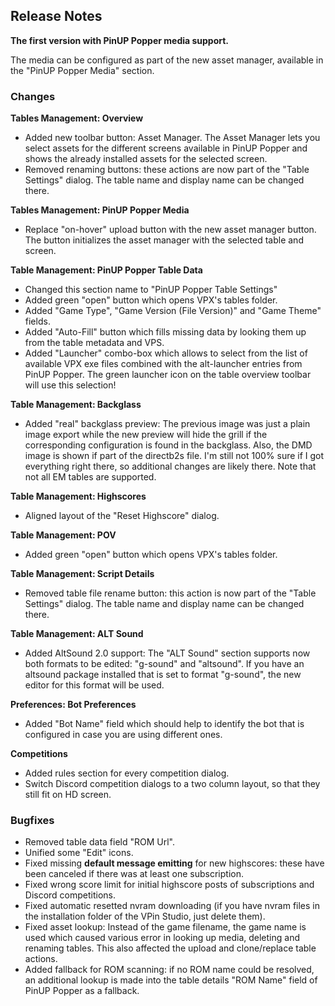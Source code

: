 ## Release Notes

**The first version with PinUP Popper media support.**

The media can be configured as part of the new asset manager, available in the "PinUP Popper Media" section.

### Changes

**Tables Management: Overview**

- Added new toolbar button: Asset Manager. The Asset Manager lets you select assets for the different screens available in PinUP Popper and shows the already installed assets for the selected screen.
- Removed renaming buttons: these actions are now part of the "Table Settings" dialog. The table name and display name can be changed there.

**Tables Management: PinUP Popper Media**

- Replace "on-hover" upload button with the new asset manager button. The button initializes the asset manager with the selected table and screen.

**Table Management: PinUP Popper Table Data**

- Changed this section name to "PinUP Popper Table Settings"
- Added green "open" button which opens VPX's tables folder.
- Added "Game Type", "Game Version (File Version)" and "Game Theme" fields.
- Added "Auto-Fill" button which fills missing data by looking them up from the table metadata and VPS.
- Added "Launcher" combo-box which allows to select from the list of available VPX exe files combined with the alt-launcher entries from PinUP Popper. The green launcher icon on the table overview toolbar will use this selection!

**Table Management: Backglass**

- Added "real" backglass preview: The previous image was just a plain image export while the new preview will hide the grill if the corresponding configuration is found in the backglass. Also, the DMD image is shown if part of the directb2s file. I'm still not 100% sure if I got everything right there, so additional changes are likely there. Note that not all EM tables are supported.

**Table Management: Highscores**

- Aligned layout of the "Reset Highscore" dialog.

**Table Management: POV**

- Added green "open" button which opens VPX's tables folder.

**Table Management: Script Details**

- Removed table file rename button: this action is now part of the "Table Settings" dialog. The table name and display name can be changed there.

**Table Management: ALT Sound**

- Added AltSound 2.0 support: The "ALT Sound" section supports now both formats to be edited: "g-sound" and "altsound". If you have an altsound package installed that is set to format "g-sound", the new editor for this format will be used. 

**Preferences: Bot Preferences**

- Added "Bot Name" field which should help to identify the bot that is configured in case you are using different ones.

**Competitions**

- Added rules section for every competition dialog.
- Switch Discord competition dialogs to a two column layout, so that they still fit on HD screen.

### Bugfixes

- Removed table data field "ROM Url".
- Unified some "Edit" icons.
- Fixed missing **default message emitting** for new highscores: these have been canceled if there was at least one subscription.
- Fixed wrong score limit for initial highscore posts of subscriptions and Discord competitions.
- Fixed automatic resetted nvram downloading (if you have nvram files in the installation folder of the VPin Studio, just delete them).
- Fixed asset lookup: Instead of the game filename, the game name is used which caused various error in looking up media, deleting and renaming tables. This also affected the upload and clone/replace table actions.
- Added fallback for ROM scanning: if no ROM name could be resolved, an additional lookup is made into the table details "ROM Name" field of PinUP Popper as a fallback.